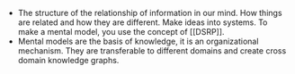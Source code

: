 - The structure of the relationship of information in our mind. How things are related  and how they are different. Make ideas into systems. To make a mental model, you use the concept of [[DSRP]]. 
- Mental models are the basis of knowledge, it is an organizational mechanism. They are transferable to different domains and create cross domain knowledge graphs.
